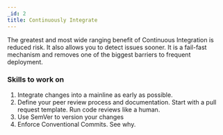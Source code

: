 ```yaml
---
_id: 2
title: Continuously Integrate
---
```


The greatest and most wide ranging benefit of Continuous Integration is reduced risk. It also allows you to detect issues sooner. It is a fail-fast mechanism and removes one of the biggest barriers to frequent deployment.

### Skills to work on
1. Integrate changes into a mainline as early as possible. 
1. Define your peer review process and documentation. Start with a pull request template. Run code reviews like a human. 
1. Use SemVer to version your changes
1. Enforce Conventional Commits. See why.
